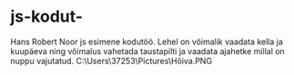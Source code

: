 # js-kodut-
Hans Robert Noor js esimene kodutöö.
Lehel on võimalik vaadata kella ja kuupäeva ning võimalus vahetada taustapilti ja vaadata ajahetke millal on nuppu vajutatud.
C:\Users\37253\Pictures\Hõiva.PNG
